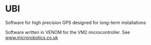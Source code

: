 # UBI
Software for high precision GPS designed for long-term installations

Software written in VENOM for the VM2 microcontroller.  See www.microrobotics.co.uk
